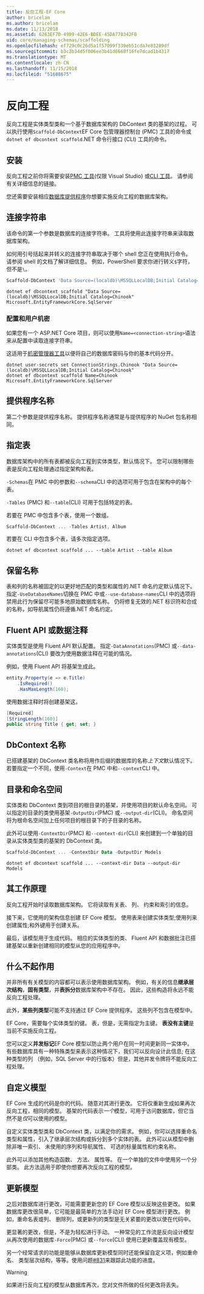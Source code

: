 ```yaml
---
title: 反向工程-EF Core
author: bricelam
ms.author: bricelam
ms.date: 11/13/2018
ms.assetid: 6263EF7D-4989-42E6-BDEE-45DA770342FB
uid: core/managing-schemas/scaffolding
ms.openlocfilehash: ef729c0c26d5a1f57099f339eb51cda7e83289df
ms.sourcegitcommit: b3c2b34d5f006ee3b41d6668f16fe7dcad1b4317
ms.translationtype: MT
ms.contentlocale: zh-CN
ms.lasthandoff: 11/15/2018
ms.locfileid: "51688675"
---
```

# <a name="reverse-engineering"></a>反向工程

反向工程是实体类型类和一个基于数据库架构的 DbContext 类的基架的过程。 可以执行使用`Scaffold-DbContext`EF Core 包管理器控制台 (PMC) 工具的命令或`dotnet ef dbcontext scaffold`.NET 命令行接口 (CLI) 工具的命令。

## <a name="installing"></a>安装

反向工程之前你将需要安装[PMC 工具](xref:core/miscellaneous/cli/powershell)(仅限 Visual Studio) 或[CLI 工具](xref:core/miscellaneous/cli/dotnet)。 请参阅有关详细信息的链接。

您还需要安装相应[数据库提供程序](xref:core/providers/index)你想要实施反向工程的数据库架构。

## <a name="connection-string"></a>连接字符串

该命令的第一个参数是数据库的连接字符串。 工具将使用此连接字符串来读取数据库架构。

如何用引号括起来并转义的连接字符串取决于哪个 shell 您正在使用执行命令。 请参阅 shell 的文档了解详细信息。 例如，PowerShell 要求你进行转义`$`字符，但不是`\`。

``` powershell
Scaffold-DbContext 'Data Source=(localdb)\MSSQLLocalDB;Initial Catalog=Chinook' Microsoft.EntityFrameworkCore.SqlServer
```

``` Console
dotnet ef dbcontext scaffold "Data Source=(localdb)\MSSQLLocalDB;Initial Catalog=Chinook" Microsoft.EntityFrameworkCore.SqlServer
```

### <a name="configuration-and-user-secrets"></a>配置和用户机密

如果您有一个 ASP.NET Core 项目，则可以使用`Name=<connection-string>`语法来从配置中读取连接字符串。

这适用于[机密管理器工具](https://docs.microsoft.com/aspnet/core/security/app-secrets#secret-manager)以便将自己的数据库密码与你的基本代码分开。

``` Console
dotnet user-secrets set ConnectionStrings.Chinook "Data Source=(localdb)\MSSQLLocalDB;Initial Catalog=Chinook"
dotnet ef dbcontext scaffold Name=Chinook Microsoft.EntityFrameworkCore.SqlServer
```

## <a name="provider-name"></a>提供程序名称

第二个参数是提供程序名称。 提供程序名称通常是与提供程序的 NuGet 包名称相同。

## <a name="specifying-tables"></a>指定表

数据库架构中的所有表都被反向工程到实体类型，默认情况下。 您可以限制哪些表是反向工程处理通过指定架构和表。

`-Schemas`在 PMC 中的参数和`--schema`CLI 中的选项可用于包含在架构中的每个表。

`-Tables` (PMC) 和`--table`(CLI) 可用于包括特定的表。

若要在 PMC 中包含多个表，使用一个数组。

``` powershell
Scaffold-DbContext ... -Tables Artist, Album
```

若要在 CLI 中包含多个表，请多次指定选项。

``` Console
dotnet ef dbcontext scaffold ... --table Artist --table Album
```

## <a name="preserving-names"></a>保留名称

表和列的名称被固定的以更好地匹配的类型和属性的.NET 命名约定默认情况下。 指定`-UseDatabaseNames`切换在 PMC 中或`--use-database-names`CLI 中的选项将禁用此行为保留尽可能多地原始数据库名称。 仍将修复无效的.NET 标识符和合成的名称，如导航属性仍将遵循.NET 命名约定。

## <a name="fluent-api-or-data-annotations"></a>Fluent API 或数据注释

实体类型是使用 Fluent API 默认配置。 指定`-DataAnnotations`(PMC) 或`--data-annotations`(CLI) 要改为使用数据注释在可能的情况。

例如，使用 Fluent API 将基架生成此。

``` csharp
entity.Property(e => e.Title)
    .IsRequired()
    .HasMaxLength(160);
```

使用数据注释时将创建基架这。

``` csharp
[Required]
[StringLength(160)]
public string Title { get; set; }
```

## <a name="dbcontext-name"></a>DbContext 名称

已搭建基架的 DbContext 类名称将用作后缀的数据库的名称*上下文*默认情况下。 若要指定一个不同，使用`-Context`在 PMC 中和`--context`CLI 中。

## <a name="directories-and-namespaces"></a>目录和命名空间

实体类和 DbContext 类到项目的根目录的基架，并使用项目的默认命名空间。 可以指定的目录的类使用基架`-OutputDir`(PMC) 或`--output-dir`(CLI)。 命名空间将为根命名空间加上任何项目的根目录下的子目录的名称。

此外可以使用`-ContextDir`(PMC) 和`--context-dir`(CLI) 来创建到一个单独的目录从实体类型类的基架的 DbContext 类。

``` powershell
Scaffold-DbContext ... -ContextDir Data -OutputDir Models
```

``` Console
dotnet ef dbcontext scaffold ... --context-dir Data --output-dir Models
```

## <a name="how-it-works"></a>其工作原理

反向工程开始时读取数据库架构。 它将读取有关表、 列、 约束和索引的信息。

接下来，它使用的架构信息创建 EF Core 模型。 使用表来创建实体类型;使用列来创建属性;和外键用于创建关系。

最后，该模型用于生成代码。 相应的实体类型的类、 Fluent API 和数据批注已搭建基架以重新创建相同的模型从您的应用程序中。

## <a name="what-doesnt-work"></a>什么不起作用

并非所有有关模型的内容都可以表示使用数据库架构。 例如，有关的信息**继承层次结构**，**固有类型**，并**表拆分**数据库架构中不存在。 因此，这些构造将永远不能反向工程处理。

此外，**某些列类型**可能不支持通过 EF Core 提供程序。 这些列不包含在模型中。

EF Core，需要每个实体类型的键。 表，但是，无需指定为主键。 **表没有主键**是当前不实施反向工程。

您可以定义**并发标记**EF Core 模型以防止两个用户在同一时间更新同一实体中。 有些数据库具有一种特殊类型来表示这种情况下，我们可以反向设计此信息; 在这种类型的列 （例如，SQL Server 中的行版本）但是，其他并发令牌将不能反向工程处理。

## <a name="customizing-the-model"></a>自定义模型

EF Core 生成的代码是你的代码。 随意对其进行更改。 它将仅重新生成如果再次反向工程，相同的模型。 基架的代码表示*一个*模型，可用于访问数据库，但它当然不是*仅*可以使用的模型。

自定义实体类型类和 DbContext 类，以满足你的需求。 例如，你可以选择重命名类型和属性，引入了继承层次结构或拆分到多个实体的表。 此外可以从模型中删除非唯一索引、 未使用的序列和导航属性、 可选的标量属性和约束名称。

此外可以添加其他构造函数、 方法、 属性等。 在一个单独的文件中使用另一个分部类。 此方法适用于即使你想要再次反向工程的模型。

## <a name="updating-the-model"></a>更新模型

之后对数据库进行更改，可能需要更新您的 EF Core 模型以反映这些更改。 如果数据库更改很简单，它可能是最简单的方法手动对 EF Core 模型进行更改。 例如，重命名表或列、 删除列，或更新列的类型是无关紧要的更改以使在代码中。

更显著的更改，但是，不是为轻松进行手动。 一种常见的工作流是反向设计模型从再次使用的数据库`-Force`(PMC) 或`--force`(CLI) 使用已更新覆盖现有模型。

另一个经常请求的功能是能够从数据库更新模型同时还能保留自定义项，例如重命名、 类型层次结构，等等。使用问题[#831](https://github.com/aspnet/EntityFrameworkCore/issues/831)来跟踪此功能的进度。

> [!WARNING]
> 如果进行反向工程的模型从数据库再次，您对文件所做的任何更改将丢失。
